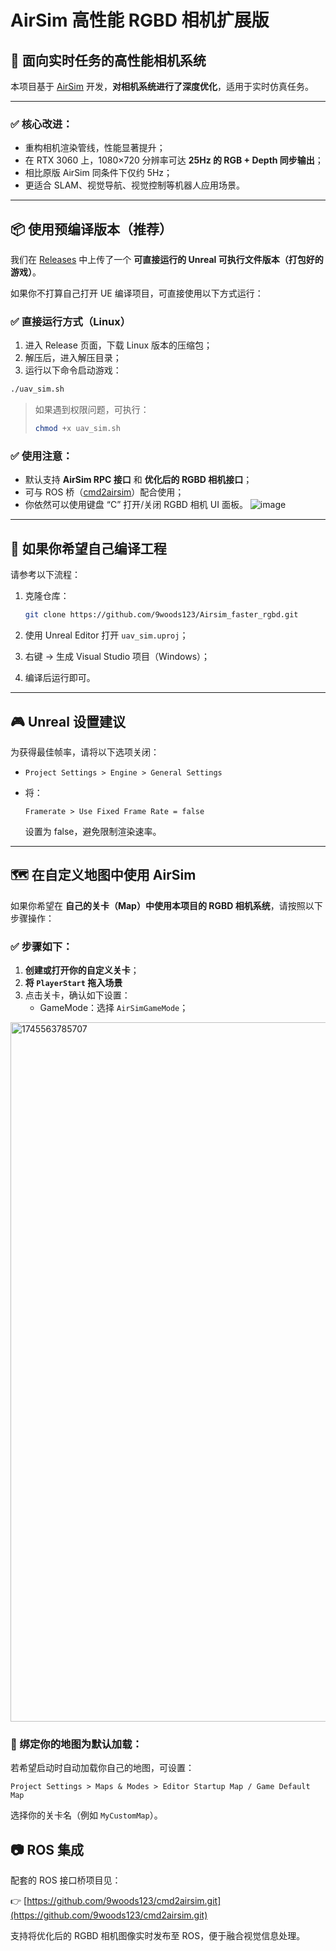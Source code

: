 

# AirSim 高性能 RGBD 相机扩展版

## 🚀 面向实时任务的高性能相机系统

本项目基于 [AirSim](https://github.com/microsoft/AirSim) 开发，**对相机系统进行了深度优化**，适用于实时仿真任务。

---

### ✅ 核心改进：

- 重构相机渲染管线，性能显著提升；
- 在 RTX 3060 上，1080×720 分辨率可达 **25Hz 的 RGB + Depth 同步输出**；
- 相比原版 AirSim 同条件下仅约 5Hz；
- 更适合 SLAM、视觉导航、视觉控制等机器人应用场景。

---

## 📦 使用预编译版本（推荐）

我们在 [Releases](https://github.com/9woods123/Airsim_faster_rgbd/releases) 中上传了一个 **可直接运行的 Unreal 可执行文件版本（打包好的游戏）**。

如果你不打算自己打开 UE 编译项目，可直接使用以下方式运行：

### ✅ 直接运行方式（Linux）

1. 进入 Release 页面，下载 Linux 版本的压缩包；
2. 解压后，进入解压目录；
3. 运行以下命令启动游戏：

```bash
./uav_sim.sh
```

> 如果遇到权限问题，可执行：
>
> ```bash
> chmod +x uav_sim.sh
> ```

### ✅ 使用注意：

- 默认支持 **AirSim RPC 接口** 和 **优化后的 RGBD 相机接口**；
- 可与 ROS 桥（[cmd2airsim](https://github.com/9woods123/cmd2airsim.git)）配合使用；
- 你依然可以使用键盘 “C” 打开/关闭 RGBD 相机 UI 面板。
![image](https://github.com/user-attachments/assets/8560bb4b-0a2f-4aac-9701-754b31dbb529)

---

## 🔧 如果你希望自己编译工程

请参考以下流程：

1. 克隆仓库：

   ```bash
   git clone https://github.com/9woods123/Airsim_faster_rgbd.git
   ```

2. 使用 Unreal Editor 打开 `uav_sim.uproj`；
3. 右键 → 生成 Visual Studio 项目（Windows）；
4. 编译后运行即可。

---

## 🎮 Unreal 设置建议

为获得最佳帧率，请将以下选项关闭：

- `Project Settings > Engine > General Settings`
- 将：

  ```text
  Framerate > Use Fixed Frame Rate = false
  ```

  设置为 false，避免限制渲染速率。

---



## 🗺 在自定义地图中使用 AirSim

如果你希望在 **自己的关卡（Map）中使用本项目的 RGBD 相机系统**，请按照以下步骤操作：

### ✅ 步骤如下：

1. **创建或打开你的自定义关卡**；
2. **将 `PlayerStart` 拖入场景**
3. 点击关卡，确认如下设置：
     - GameMode：选择 `AirSimGameMode`；
<img width="1119" alt="1745563785707" src="https://github.com/user-attachments/assets/ff8d6183-fbb9-4367-af41-31352230507d" />

### 🔁 绑定你的地图为默认加载：

若希望启动时自动加载你自己的地图，可设置：

```text
Project Settings > Maps & Modes > Editor Startup Map / Game Default Map
```


选择你的关卡名（例如 `MyCustomMap`）。

## 📷 ROS 集成

配套的 ROS 接口桥项目见：

👉 [https://github.com/9woods123/cmd2airsim.git](https://github.com/9woods123/cmd2airsim.git)

支持将优化后的 RGBD 相机图像实时发布至 ROS，便于融合视觉信息处理。

